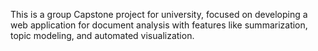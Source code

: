 This is a group Capstone project for university, focused on developing a web application for document analysis with features like summarization, topic modeling, and automated visualization.
